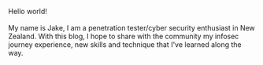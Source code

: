 Hello world!  
\
My name is Jake, I am a penetration tester/cyber security enthusiast in New Zealand.
With this blog, I hope to share with the community my infosec journey experience, new skills and technique that I've learned along the way. 
